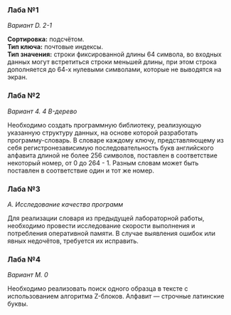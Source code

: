 ### Лаба №1

*Вариант D. 2-1*

**Сортировка:** подсчётом. \
**Тип ключа:** почтовые индексы.\
**Тип значения:** строки фиксированной длины 64 символа, во входных данных могут встретиться строки меньшей длины, при этом строка дополняется до 64-х нулевыми символами, которые не выводятся на экран.


### Лаба №2

*Вариант 4. 4 B-дерево*

Необходимо создать программную библиотеку, реализующую указанную структуру данных, на основе которой разработать программу-словарь. В словаре каждому ключу, представляющему из себя регистронезависимую последовательность букв английского алфавита длиной не более 256 символов, поставлен в соответствие некоторый номер, от 0 до 264 - 1. Разным словам может быть поставлен в соответствие один и тот же номер.

### Лаба №3

*A. Исследование качества программ*

Для реализации словаря из предыдущей лабораторной работы, необходимо провести исследование скорости выполнения и потребления оперативной памяти. В случае выявления ошибок или явных недочётов, требуется их исправить. 

### Лаба №4

*Вариант M. 0*

Необходимо реализовать поиск одного образца в тексте с использованием алгоритма Z-блоков. Алфавит — строчные латинские буквы. 
